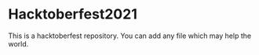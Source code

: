 # Hacktoberfest2021
This is a hacktoberfest repository.
You can add any file which may help the world.
